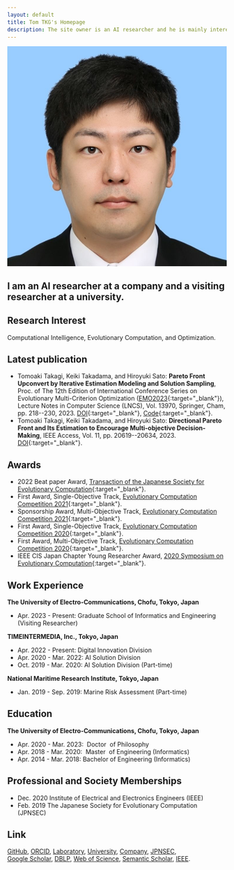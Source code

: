 ```yaml
---
layout: default
title: Tom TKG's Homepage
description: The site owner is an AI researcher and he is mainly interested in evolutionary computation and multi-objective optimization.　You can see his papers, codes, and images on this site.
---
```


<img class="profile-picture" src="myface.jpg">

## I am an AI researcher at a company and a visiting researcher at a university.

## Research Interest
Computational Intelligence, Evolutionary Computation, and Optimization.

## Latest publication
* Tomoaki Takagi, Keiki Takadama, and Hiroyuki Sato: **Pareto Front Upconvert by Iterative Estimation Modeling and Solution Sampling**, Proc. of The 12th Edition of International Conference Series on Evolutionary Multi-Criterion Optimization ([EMO2023](https://emo2023.liacs.leidenuniv.nl){:target="_blank"}), Lecture Notes in Computer Science (LNCS), Vol. 13970, Springer, Cham, pp. 218--230, 2023. [DOI](https://doi.org/10.1007/978-3-031-27250-9_16){:target="_blank"}, [Code](https://github.com/tomtkg/I-SMOA){:target="_blank"}.
* Tomoaki Takagi, Keiki Takadama, and Hiroyuki Sato: **Directional Pareto Front and Its Estimation to Encourage Multi-objective Decision-Making**, IEEE Access, Vol. 11, pp. 20619--20634, 2023. [DOI](https://doi.org/10.1109/ACCESS.2023.3250238){:target="_blank"}.

## Awards
* 2022 Beat paper Award, [Transaction of the Japanese Society for Evolutionary Computation](http://www.jpnsec.org/prize.html){:target="_blank"}.  
* First Award, Single-Objective Track, [Evolutionary Computation Competition 2021](https://ec-comp.jpnsec.org/competitions/eccomp2021){:target="_blank"}.  
* Sponsorship Award, Multi-Objective Track, [Evolutionary Computation Competition 2021](https://ec-comp.jpnsec.org/competitions/eccomp2021){:target="_blank"}.  
* First Award, Single-Objective Track, [Evolutionary Computation Competition 2020](https://ec-comp.jpnsec.org/competitions/eccomp2020){:target="_blank"}.  
* First Award, Multi-Objective Track, [Evolutionary Computation Competition 2020](https://ec-comp.jpnsec.org/competitions/eccomp2020){:target="_blank"}.  
* IEEE CIS Japan Chapter Young Researcher Award, [2020 Symposium on Evolutionary Computation](http://www.jpnsec.org/yra.html){:target="_blank"}.  

## Work Experience
**The University of Electro-Communications, Chofu, Tokyo, Japan**  
* Apr. 2023 - Present: Graduate School of Informatics and Engineering (Visiting Researcher)  

**TIMEINTERMEDIA, Inc., Tokyo, Japan**  
* Apr. 2022 - Present: Digital Innovation Division  
* Apr. 2020 - Mar. 2022: AI Solution Division  
* Oct. 2019 - Mar. 2020: AI Solution Division (Part-time)  

**National Maritime Research Institute, Tokyo, Japan**  
* Jan. 2019 - Sep. 2019: Marine Risk Assessment (Part-time)

## Education
**The University of Electro-Communications, Chofu, Tokyo, Japan**  
* Apr. 2020 - Mar. 2023: &nbsp;Doctor &nbsp;of Philosophy
* Apr. 2018 - Mar. 2020: &nbsp;Master &nbsp;of Engineering (Informatics)  
* Apr. 2014 - Mar. 2018: Bachelor of Engineering (Informatics)

## Professional and Society Memberships
* Dec. 2020 Institute of Electrical and Electronics Engineers (IEEE)  
* Feb. 2019 The Japanese Society for Evolutionary Computation (JPNSEC)  

## Link
[GitHub](https://github.com/tomtkg), [ORCID](https://orcid.org/0000-0003-3748-9797), [Laboratory](https://nic.lab.uec.ac.jp/index.php/tomoakitakagi), [University](https://www.uec.ac.jp), [Company](https://www.timedia.co.jp), [JPNSEC](http://www.jpnsec.org),  
[Google Scholar](https://scholar.google.co.jp/citations?user=jsYC8NMAAAAJ), [DBLP](https://dblp.uni-trier.de/pers/hd/t/Takagi:Tomoaki), [Web of Science](https://www.webofscience.com/wos/author/record/AAF-1794-2021), [Semantic Scholar](https://www.semanticscholar.org/author/94460343), [IEEE](https://ieee-collabratec.ieee.org/app/p/tomtkg).
